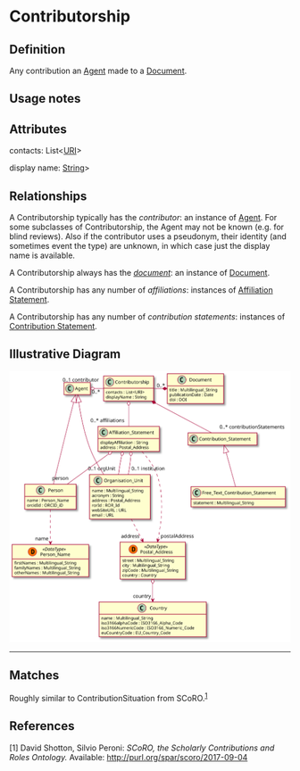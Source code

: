 # Contributorship

## Definition
Any contribution an [Agent](../entities/Agent.md) made to a [Document](../entities/Document.md).

## Usage notes

## Attributes

contacts: List<[URI](../datatypes/URI.md)>

display name: [String](../datatypes/String.md)>

## Relationships

A Contributorship typically has the *contributor*: an instance of [Agent](../entities/Agent.md). For some subclasses of Contributorship, the Agent may not be known (e.g. for blind reviews). Also if the contributor uses a pseudonym, their identity (and sometimes event the type) are unknown, in which case just the display name is available.

<a name="REL89291776-9CDD-4D18-88E7-290172438F5B">A Contributorship always has the *[document](../entities/Document.md#REL89291776-9CDD-4D18-88E7-290172438F5B)*: an instance of [Document](../entities/Document.md).</a>

A Contributorship has any number of *affiliations*: instances of [Affiliation Statement](../entities/Affiliation_Statement.md).

A Contributorship has any number of *contribution statements*: instances of [Contribution Statement](../entities/Contribution_Statement).

## Illustrative Diagram

![The Contributorship diagram](../diagrams/contributorship.svg)

---
## Matches
Roughly similar to ContributionSituation from SCoRO.<sup>[1](#fn1)</sup>

## References
<a name="fn1">\[1\]</a> David Shotton, Silvio Peroni: *SCoRO, the Scholarly Contributions and Roles Ontology.* Available: http://purl.org/spar/scoro/2017-09-04
